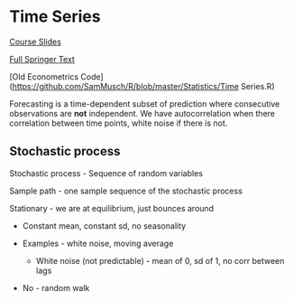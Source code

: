 # Time Series

[Course Slides](https://github.com/SamMusch/Private-Repo/tree/master/Advanced/Time-Series)

[Full Springer Text](https://mybiostats.files.wordpress.com/2015/03/time-series-analysis-with-applications-in-r-cryer-and-chan.pdf)

[Old Econometrics Code](https://github.com/SamMusch/R/blob/master/Statistics/Time Series.R)



Forecasting is a time-dependent subset of prediction where consecutive observations are **not** independent. We have autocorrelation when there correlation between time points, white noise if there is not.



## Stochastic process

Stochastic process - Sequence of random variables	

Sample path - one sample sequence of the stochastic process 



Stationary - we are at equilibrium, just bounces around

- Constant mean, constant sd, no seasonality

- Examples - white noise, moving average
  - White noise (not predictable) - mean of 0, sd of 1, no corr between lags
- No - random walk


